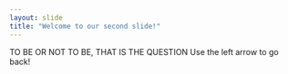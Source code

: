 ```yaml
---
layout: slide
title: "Welcome to our second slide!"
---
```

TO BE OR NOT TO BE, THAT IS THE QUESTION
Use the left arrow to go back!

